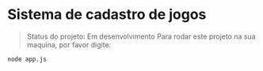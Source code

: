 <h1>Sistema de cadastro de jogos</h1>

> Status do projeto: Em desenvolvimento
> Para rodar este projeto na sua maquina, por favor digite:

```
node app.js
```
